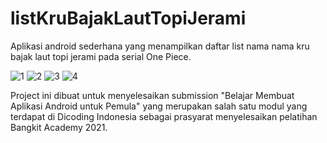 # listKruBajakLautTopiJerami
Aplikasi android sederhana yang menampilkan daftar list nama nama kru bajak laut topi jerami pada serial One Piece.

![1](https://user-images.githubusercontent.com/46962764/109639288-92deba80-7b81-11eb-91ce-6ea62400fc5c.PNG)
![2](https://user-images.githubusercontent.com/46962764/109639290-93775100-7b81-11eb-8b41-d4b6ec7264a8.PNG)
![3](https://user-images.githubusercontent.com/46962764/109639292-940fe780-7b81-11eb-9f0a-5c7168cb5115.PNG)
![4](https://user-images.githubusercontent.com/46962764/109639278-9114f700-7b81-11eb-9e84-21b4cda32cfe.PNG)

Project ini dibuat untuk menyelesaikan submission "Belajar Membuat Aplikasi Android untuk Pemula" yang merupakan salah satu modul yang terdapat di Dicoding Indonesia sebagai prasyarat menyelesaikan pelatihan Bangkit Academy 2021.

